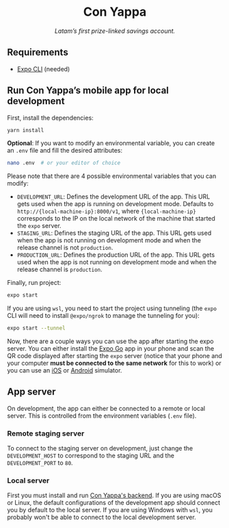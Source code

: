 <h1 align="center">Con Yappa</h1>

<p align="center">
  <em>Latam’s first prize-linked savings account.</em>
</p>

## Requirements

- [Expo CLI](https://docs.expo.io/workflow/expo-cli/) (needed)

## Run Con Yappa’s mobile app for local development

First, install the dependencies:

```sh
yarn install
```

**Optional**: If you want to modify an environmental variable, you can create an `.env` file and fill the desired attributes:

```sh
nano .env  # or your editor of choice
```

Please note that there are 4 possible environmental variables that you can modify:

- `DEVELOPMENT_URL`: Defines the development URL of the app. This URL gets used when the app is running on development mode. Defaults to `http://{local-machine-ip}:8000/v1`, where `{local-machine-ip}` corresponds to the IP on the local network of the machine that started the `expo` server.
- `STAGING_URL`: Defines the staging URL of the app. This URL gets used when the app is not running on development mode and when the release channel is not `production`.
- `PRODUCTION_URL`: Defines the production URL of the app. This URL gets used when the app is not running on development mode and when the release channel is `production`.

Finally, run project:

```sh
expo start
```

If you are using `wsl`, you need to start the project using tunneling (the `expo` CLI will need to install `@expo/ngrok` to manage the tunneling for you):

```sh
expo start --tunnel
```

Now, there are a couple ways you can use the app after starting the expo server. You can either install the [Expo Go](https://expo.io/client) app in your phone and scan the QR code displayed after starting the `expo` server (notice that your phone and your computer **must be connected to the same network** for this to work) or you can use an [iOS](https://docs.expo.io/workflow/ios-simulator/) or [Android](https://docs.expo.io/workflow/android-studio-emulator/) simulator.

## App server

On development, the app can either be connected to a remote or local server. This is controlled from the environment variables (`.env` file).

### Remote staging server

To connect to the staging server on development, just change the `DEVELOPMENT_HOST` to correspond to the staging URL and the `DEVELOPMENT_PORT` to `80`.

### Local server

First you must install and run [Con Yappa's backend](https://github.com/conyappa/backend). If you are using macOS or Linux, the default configurations of the development app should connect you by default to the local server. If you are using Windows with `wsl`, you probably won't be able to connect to the local development server.

